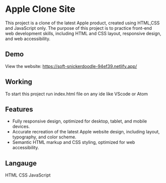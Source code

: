 

# Apple Clone Site 
This project is a clone of the latest Apple product, created using HTML,CSS and JavaScript only. The purpose of this project is to practice front-end web development skills, including HTML and CSS layout, responsive design, and web accessibility.

## Demo
View the website: https://soft-snickerdoodle-94ef39.netlify.app/ 

## Working
To start this project run index.html file on any ide like VScode or Atom

## Features
- Fully responsive design, optimized for desktop, tablet, and mobile devices.
- Accurate recreation of the latest Apple website design, including layout, typography, and color scheme.
- Semantic HTML markup and CSS styling, optimized for web accessibility.
## Langauge 
HTML
CSS
JavaScript
